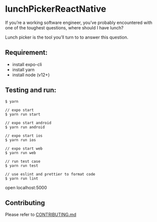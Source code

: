# lunchPickerReactNative

If you’re a working software engineer, you’ve probably encountered with one of the toughest questions, where should I have lunch?

Lunch picker is the tool you’ll turn to to answer this question.

## Requirement:
 - install expo-cli
 - install yarn
 - install node (v12+)

## Testing and run:
```
$ yarn

// expo start
$ yarn run start

// expo start android
$ yarn run android

// expo start ios
$ yarn run ios

// expo start web
$ yarn run web

// run test case
$ yarn run test

// use eslint and prettier to format code
$ yarn run lint
```

open localhost:5000

## Contributing

Please refer to [CONTRIBUTING.md](https://github.com/yeukfei02/lunchPickerReactNative/blob/master/CONTRIBUTING.md)
